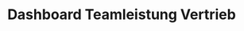 ---
layout: article
title: Dashboard Teamleistung Vertrieb
description: 
  - Mit diesem Template können Sie Ihr Vertriebs-Dashboard bauen. Erzeugen Sie mehr Wettbewerb durch sichtbare Kennzahlen.
lang: de
weight: 500
isDraft: false
ref: Sales-Performance-Dashboard
category:
  - Administration
  - KPI
  - Sonstiges
image: Dashboard-Teamleistung-Vertrieb.png
image_thumbnail: Dashboard-Teamleistung-Vertrieb_thumbnail.png
download: Dashboard-Teamleistung-Vertrieb.pbmx
overview_description:
overview_benefits:
overview_data_sources:
---